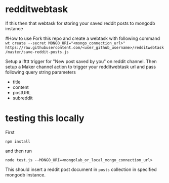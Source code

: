 # redditwebtask
If this then that webtask for storing your saved reddit posts to mongodb instance

#How to use
Fork this repo and create a webtask with following command
`wt create --secret MONGO_URI="<mongo_connection_url>" https://raw.githubusercontent.com/<user_github_username>/redditwebtask/master/save-reddit-posts.js`

Setup a ifttt trigger for "New post saved by you" on reddit channel. Then setup a Maker channel action to trigger your redditwebtask url and pass following query string parameters

* title
* content
* postURL
* subreddit


# testing this locally
First 

`npm install` 

and then run 

`node test.js --MONGO_URI=<mongolab_or_local_mongo_connection_url>`

This should insert a reddit post document in `posts` collection in specified mongodb instance.